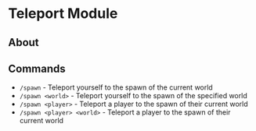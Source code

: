 # Teleport Module

## About



## Commands

 * `/spawn` - Teleport yourself to the spawn of the current world
 * `/spawn <world>` - Teleport yourself to the spawn of the specified world
 * `/spawn <player>` - Teleport a player to the spawn of their current world
 * `/spawn <player> <world>` - Teleport a player to the spawn of their current world

